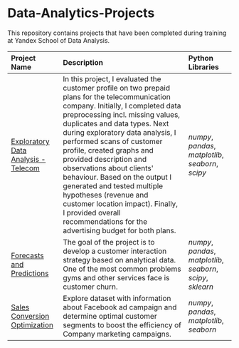 # Data-Analytics-Projects

This repository contains projects that have been completed during training at Yandex School of Data Analysis.

| Project Name | Description | Python Libraries | 
| :---------------------- | :---------------------- | :---------------------- |
| [Exploratory Data Analysis - Telecom](https://github.com/dpyshnenko/Data-Analytics-Projects/tree/main/Exploratory%20Data%20Analysis%20-%20Telecom) | In this project, I evaluated the customer profile on two prepaid plans for the telecommunication company. Initially, I completed data preprocessing incl. missing values, duplicates and data types. Next during exploratory data analysis, I performed scans of customer profile, created graphs and provided description and observations about clients' behaviour.  Based on the output I generated and tested multiple hypotheses (revenue and customer location impact). Finally, I provided overall recommendations for the advertising budget for both plans. | *numpy*, *pandas*, *matplotlib*, *seaborn*, *scipy* |
| [Forecasts and Predictions](https://github.com/dpyshnenko/Data-Analytics-Projects/tree/main/Forecasts%20and%20Predictions%20-%20customer%20interaction%20strategy) | The goal of the project is to develop a customer interaction strategy based on analytical data. One of the most common problems gyms and other services face is customer churn. | *numpy*, *pandas*, *matplotlib*, *seaborn*, *scipy*, *sklearn*|
| [Sales Conversion Optimization](https://github.com/dpyshnenko/Data-Analytics-Projects/tree/main/Sales%20Conversion%20Optimization%20-%20Kaggle%20Dataset) | Explore dataset with information about Facebook ad campaign and determine optimal customer segments to boost the efficiency of Company marketing campaigns. | *numpy*, *pandas*, *matplotlib*, *seaborn* |
